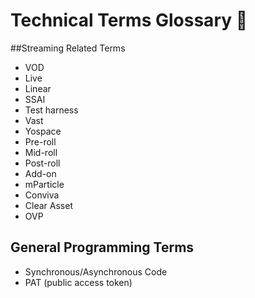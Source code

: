 # Technical Terms Glossary 🧐
##Streaming Related Terms
* VOD
* Live
* Linear
* SSAI
* Test harness
* Vast
* Yospace
* Pre-roll
* Mid-roll
* Post-roll
* Add-on
* mParticle
* Conviva
* Clear Asset
* OVP

## General Programming Terms

* Synchronous/Asynchronous Code
* PAT (public access token)
